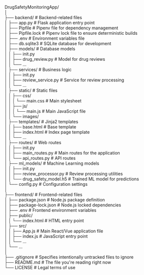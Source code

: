 DrugSafetyMonitoringApp/<br>
│<br>
├── backend/ # Backend-related files<br>
│ ├── app.py # Flask application entry point<br>
│ ├── Pipfile # Pipenv file for dependency management<br>
│ ├── Pipfile.lock # Pipenv lock file to ensure deterministic builds<br>
│ ├── .env # Environment variables file<br>
│ ├── db.sqlite3 # SQLite database for development<br>
│ ├── models/ # Database models<br>
│ │ ├── init.py<br>
│ │ ├── drug_review.py # Model for drug reviews<br>
│ │ └── ...<br>
│ ├── services/ # Business logic<br>
│ │ ├── init.py<br>
│ │ ├── review_service.py # Service for review processing<br>
│ │ └── ...<br>
│ ├── static/ # Static files<br>
│ │ ├── css/<br>
│ │ │ └── main.css # Main stylesheet<br>
│ │ ├── js/<br>
│ │ │ └── main.js # Main JavaScript file<br>
│ │ └── images/<br>
│ ├── templates/ # Jinja2 templates<br>
│ │ ├── base.html # Base template<br>
│ │ ├── index.html # Index page template<br>
│ │ └── ...<br>
│ ├── routes/ # Web routes<br>
│ │ ├── init.py<br>
│ │ ├── main_routes.py # Main routes for the application<br>
│ │ └── api_routes.py # API routes<br>
│ ├── ml_models/ # Machine Learning models<br>
│ │ ├── init.py<br>
│ │ ├── review_processor.py # Review processing utilities<br>
│ │ └── drug_safety_model.h5 # Trained ML model for predictions<br>
│ └── config.py # Configuration settings<br>
│<br>
├── frontend/ # Frontend-related files<br>
│ ├── package.json # Node.js package definition<br>
│ ├── package-lock.json # Node.js locked dependencies<br>
│ ├── .env # Frontend environment variables<br>
│ ├── public/<br>
│ │ └── index.html # HTML entry point<br>
│ ├── src/<br>
│ │ ├── App.js # Main React/Vue application file<br>
│ │ ├── index.js # JavaScript entry point<br>
│ │ └── ...<br>
│ └── ...<br>
│<br>
├── .gitignore # Specifies intentionally untracked files to ignore<br>
├── README.md # The file you're reading right now<br>
└── LICENSE # Legal terms of use<br>
